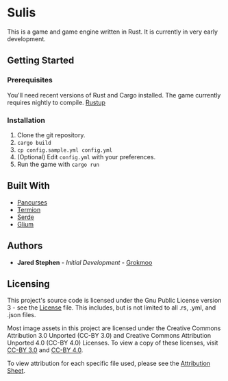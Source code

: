 # Sulis
This is a game and game engine written in Rust.  It is currently in very early development.

## Getting Started

### Prerequisites
You'll need recent versions of Rust and Cargo installed.  The game currently requires nightly to compile.  [Rustup](https://www.rustup.rs/)

### Installation

1. Clone the git repository.
1. `cargo build`
1. `cp config.sample.yml config.yml`
1. (Optional) Edit `config.yml` with your preferences.
1. Run the game with `cargo run`

## Built With
* [Pancurses](https://github.com/ihalila/pancurses)
* [Termion](https://github.com/ticki/termion)
* [Serde](https://serde.rs/)
* [Glium](https://github.com/glium/glium)

## Authors
* **Jared Stephen** - *Initial Development* - [Grokmoo](https://github.com/Grokmoo)

## Licensing

This project's source code is licensed under the Gnu Public License version 3 - see the [License](docs/GPLv3-LICENSE) file.  This includes, but is not limited to all .rs, .yml, and .json files.

Most image assets in this project are licensed under the Creative Commons Attribution 3.0 Unported (CC-BY 3.0) and Creative Commons Attribution Unported 4.0 (CC-BY 4.0) Licenses.  To view a copy of these licenses, visit [CC-BY 3.0](http://creativecommons.org/licenses/by/3.0) and [CC-BY 4.0](http://creativecommons.org/licenses/by/4.0).

To view attribution for each specific file used, please see the [Attribution Sheet](docs/attribution.csv).